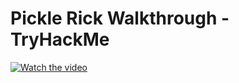 # Pickle Rick Walkthrough - TryHackMe
[![Watch the video](/retro.jpg)](https://www.youtube.com/watch?v=QLvBHI67qV4)
